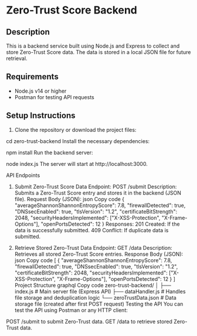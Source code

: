 # Zero-Trust Score Backend

## Description
This is a backend service built using Node.js and Express to collect and store Zero-Trust Score data. The data is stored in a local JSON file for future retrieval.

## Requirements
- Node.js v14 or higher
- Postman for testing API requests

## Setup Instructions

1. Clone the repository or download the project files:

cd zero-trust-backend
Install the necessary dependencies:

npm install
Run the backend server:

node index.js
The server will start at http://localhost:3000.

API Endpoints
1. Submit Zero-Trust Score Data
Endpoint: POST /submit
Description: Submits a Zero-Trust Score entry and stores it in the backend (JSON file).
Request Body (JSON):
json
Copy code
{
  "averageShannonShannonEntropyScore": 7.8,
  "firewallDetected": true,
  "DNSsecEnabled": true,
  "tlsVersion": "1.2",
  "certificateBitStrength": 2048,
  "securityHeadersImplemented": ["X-XSS-Protection", "X-Frame-Options"],
  "openPortsDetected": 12
}
Responses:
201 Created: If the data is successfully submitted.
409 Conflict: If duplicate data is submitted.

2. Retrieve Stored Zero-Trust Data
Endpoint: GET /data
Description: Retrieves all stored Zero-Trust Score entries.
Response Body (JSON):
json
Copy code
[
  {
    "averageShannonShannonEntropyScore": 7.8,
    "firewallDetected": true,
    "DNSsecEnabled": true,
    "tlsVersion": "1.2",
    "certificateBitStrength": 2048,
    "securityHeadersImplemented": ["X-XSS-Protection", "X-Frame-Options"],
    "openPortsDetected": 12
  }
]
Project Structure
graphql
Copy code
zero-trust-backend/
│
├── index.js           # Main server file (Express API)
├── dataHandler.js     # Handles file storage and deduplication logic
└── zeroTrustData.json # Data storage file (created after first POST request)
Testing the API
You can test the API using Postman or any HTTP client:

POST /submit to submit Zero-Trust data.
GET /data to retrieve stored Zero-Trust data.